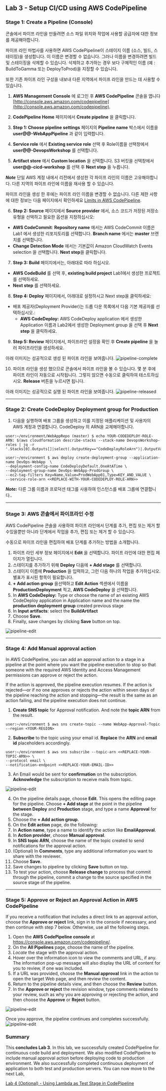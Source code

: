
## Lab 3 - Setup CI/CD using AWS CodePipeline

### Stage 1: Create a Pipeline (Console)

콘솔에서 파이프 라인을 만들려면 소스 파일 위치와 작업에 사용할 공급자에 대한 정보를 제공해야합니다.

파이프 라인 마법사를 사용하면 AWS CodePipeline이 스테이지 이름 (소스, 빌드, 스테이징)을 생성합니다. 이 이름은 변경할 수 없습니다. 그러나 이름을 변경하려면 빌드 및 스테이징을 삭제할 수 있습니다. 삭제하고 추가하는 경우 보다 구체적인 이름 (예 : BuildToGamma 또는 DeployToProd)을 지정할 수 있습니다.

또한 기존 파이프 라인 구성을 내보내 다른 지역에서 파이프 라인을 만드는 데 사용할 수 있습니다.

1. **AWS Management Console** 에 로그인 후 **AWS CodePipeline** 콘솔을 엽니다 [http://console.aws.amazon.com/codepipeline](http://console.aws.amazon.com/codepipeline).

2. **CodePipeline Home** 페이지에서 **Create pipeline** 을 클릭합니다.

3. **Step 1: Choose pipeline settings** 페이지의 **Pipeline name** 박스에서 이름을 **user@@-WebAppPipeline** 과 같이 입력합니다.

4. **Service role** 에서 **Existing service role** 선택 후 Role이름을 선택창에서 **user@@-DevopsWorkshop** 를 선택합니다.

5. **Artifact store** 에서 **Custom location** 을 선택합니다. S3 버킷을 선택창에서 **user@@-cicd-workshop** 를 선택 후 **Next step** 을 누릅니다.

**_Note_**
단일 AWS 계정 내에서 리전에서 생성한 각 파이프 라인의 이름은 고유해야합니다. 다른 지역의 파이프 라인에 이름을 재사용 할 수 있습니다.

파이프 라인을 생성 한 후에는 파이프 라인 이름을 변경할 수 없습니다. 다른 제한 사항에 대한 정보는 다음 페이지에서 확인하세요 [Limits in AWS CodePipeline](https://docs.aws.amazon.com/codepipeline/latest/userguide/limits.html).

6. **Step 2: Source** 페이지에서 **Source provider** 에서, 소스 코드가 저장된 저장소 유형을 선택하고 필요한 옵션을 지정하십시오:
  - **AWS CodeCommit**: **Repository name** 에서는 AWS CodeCommit 이름은 Lab1 에서 생성한 리포지토리를 선택합니다. 
**Branch name** 에서는 **master** 브랜치를 선택합니다.
- **Change Detection Mode** 에서는 기본값이 Amazon CloudWatch Events selection 을 선택합니다. **Next step**을 클릭합니다.

7. **Step 3: Build** 페이지에서는, 아래대로 따라 하십시오.
  - **AWS CodeBuild** 를 선택 후, **existing build project** Lab1에서 생성한 프로젝트를 선택하세요.
  - **Next step** 를 선택하세요.

8. **Step 4: Deploy** 페이지에서, 아래대로 설정하시고 Next step을 클릭하세요:
  - 배포 제공자(Deployment Provider)는 드롭 다운 목록에서 다음 기본 제공자를 선택하십시오.:
    + **AWS CodeDeploy:** AWS CodeDeploy application 에서 생성한 Application 이름과 Lab2에서 생성한 Deployment group 을 선택 후 **Next step** 을 클릭하세요.

9. **Step 5: Review** 페이지에서, 파이프라인 설정을 확인 후 **Create pipeline** 을 눌러 파이프라인을 생성하세요.

아래 이미지는 성공적으로 생성 된 파이프 라인을 보여줍니다.
![pipeline-complete](./img/Lab3-Stage1-Complete.PNG)

10. 파이프 라인을 생성 했으므로 콘솔에서 파이프 라인을 볼 수 있습니다. 몇 분 후에 파이프 라인이 자동으로 시작됩니다. 그렇지 않으면 수동으로 클릭하여 테스트하십시오. **Release** 버튼을 누르시면 됩니다.

아래 이미지는 성공적으로 실행 된 파이프 라인을 보여줍니다.
![pipeline-released](./img/Lab3-Stage1-Complete-released.PNG)

***

### Stage 2: Create CodeDeploy Deployment group for Production

1. 다음을 실행하여 배포 그룹을 생성하고 이를 지정된 애플리케이션 및 사용자의 AWS 계정과 연결합니다. CodeDeploy 의 ARN을 교체해야합니다.

```console
user:~/environment/WebAppRepo (master) $ echo YOUR-CODEDEPLOY-ROLE-ARN: $(aws cloudformation describe-stacks --stack-name DevopsWorkshop-roles | jq -r '.Stacks[0].Outputs[]|select(.OutputKey=="CodeDeployRoleArn")|.OutputValue')

user:~/environment $ aws deploy create-deployment-group --application-name DevOps-WebApp  \
--deployment-config-name CodeDeployDefault.OneAtATime \
--deployment-group-name DevOps-WebApp-ProdGroup \
--ec2-tag-filters Key=Name,Value=ProdWebApp01,Type=KEY_AND_VALUE \
--service-role-arn <<REPLACE-WITH-YOUR-CODEDEPLOY-ROLE-ARN>>
```

**_Note:_** 다른 그룹 이름과 프로덕션 태그를 사용하여 인스턴스를 배포 그룹에 연결합니다..

***

### Stage 3: AWS 콘솔에서 파이프라인 수정

AWS CodePipeline 콘솔을 사용하여 파이프 라인에서 단계를 추가, 편집 또는 제거 할 수있을뿐만 아니라 단계에서 작업을 추가, 편집 또는 제거 할 수 있습니다.

수동으로 파이프 라인을 편집하여 배포 단계를 추가하는 방법을 소개합니다.

1. 파이프 라인 세부 정보 페이지에서 **Edit** 을 선택합니다. 파이프 라인에 대한 편집 페이지가 열립니다.
2. 스테이지를 추가하기 위해 **Deploy** 다음에 **+ Add stage** 를 선택합니다.
3. 스테이지 이름에 **Production** 을 입력하고, 그런 다음 하나의 작업을 추가하십시오. 별표가 표시된 항목이 필요합니다.
4. **+ Add action group** 을선택하고 **Edit Action** 섹센에서 이름을 **ProductionDeployment** 적고, **AWS CodeDeploy** 을 선택합니다.
5. In **AWS CodeDeploy:** Type or choose the name of an existing AWS CodeDeploy application in Application name and the name the **production deployment group** created previous stage
7. In **Input artifacts**: select the **BuildArtifact**
8. Choose **Save**.
9. Finally, save changes by clicking **Save** button on top.

![pipeline-edit](./img/Lab3-Stage3-Editing2.PNG)
***

### Stage 4: Add Manual approval action

In AWS CodePipeline, you can add an approval action to a stage in a pipeline at the point where you want the pipeline execution to stop so that someone with the required AWS Identity and Access Management permissions can approve or reject the action.

If the action is approved, the pipeline execution resumes. If the action is rejected—or if no one approves or rejects the action within seven days of the pipeline reaching the action and stopping—the result is the same as an action failing, and the pipeline execution does not continue.

1. **Create SNS topic** for Approval notification. And note the **topic ARN** from the result.

```console
user:~/environment $ aws sns create-topic --name WebApp-Approval-Topic --region <YOUR-REGION>
```

2. **Subscribe** to the topic using your email id. **Replace** the **ARN** and **email id** placeholders accordingly.

```console
user:~/environment $ aws sns subscribe --topic-arn <<REPLACE-YOUR-TOPIC-ARN>> \
--protocol email \
--notification-endpoint <<REPLACE-YOUR-EMAIL-ID>>
```

3. An Email would be sent for **confirmation** on the subscription. **Acknowledge** the subscription to receive mails from topic.

![pipeline-edit](./img/Lab4-Stage4-Step3-Confirm-MustDoOrErrorOccurs.PNG)

4. On the pipeline details page, choose **Edit**. This opens the editing page for the pipeline. Choose **+ Add stage** at the point in the pipeline **between Deploy** and **Production** stage, and type a name **Approval** for the stage.
5. Choose the **+ Add action group**.
6. On the **Edit action** page, do the following:
7. In **Action name**, type a name to identify the action like **EmailApproval**.
8. In **Action provider**, choose **Manual approval**.
9. In **SNS topic ARN**, choose the name of the topic created to send notifications for the approval action.
10. (Optional) In **Comments**, type any additional information you want to share with the reviewer.
11. Choose **Save**.
12. Save changes to pipeline by clicking **Save** button on top.
13. To test your action, choose **Release change** to process that commit through the pipeline, commit a change to the source specified in the source stage of the pipeline.

***

### Stage 5: Approve or Reject an Approval Action in AWS CodePipeline

If you receive a notification that includes a direct link to an approval action, choose the **Approve or reject** link, sign in to the console if necessary, and then continue with step 7 below. Otherwise, use all the following steps.

1. Open the **AWS CodePipeline console** at https://console.aws.amazon.com/codepipeline/.
2. On the **All Pipelines** page, choose the name of the pipeline.
3. _Locate_ the stage with the approval action.
4. Hover over the information icon to view the comments and URL, if any. The information pop-up message will also display the URL of content for you to review, if one was included.
5. If a URL was provided, choose the **Manual approval** link in the action to open the target Web page, and then review the content.
6. Return to the pipeline details view, and then choose the **Review** button.
7. In the **Approve or reject** the revision window, type comments related to your review, such as why you are approving or rejecting the action, and then choose the **Approve** or **Reject** button.

![pipeline-edit](./img/Lab4-Stage5-ApprovalPipeline.PNG)

Once you approve, the pipeline continues and completes successfully.
![pipeline-edit](./img/Lab4-CompletePipeline.png)

### Summary

This **concludes Lab 3**. In this lab, we successfully created CodePipeline for continuous code build and deployment. We also modified CodePipeline to include manual approval action before deploying code to production environment. We also successfully completed continuous deployment of application to both test and production servers. You can now move to the next Lab,

[Lab 4 (Optional) - Using Lambda as Test Stage in CodePipeline](4_Lab4.md)

